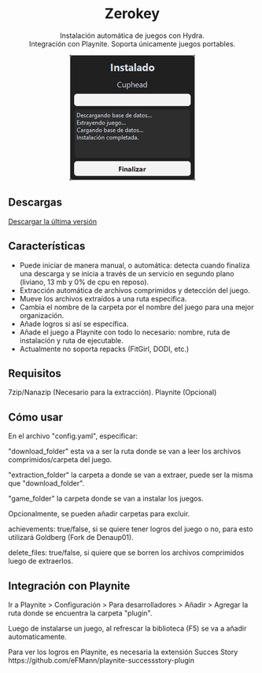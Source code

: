 <h1 align="center">Zerokey</h1>
<p align="center">Instalación automática de juegos con Hydra. <br> Integración con Playnite. Soporta únicamente juegos portables.</p>

<p align="center">
  <img src="https://github.com/ysalexg/zerokey/blob/main/screenshots/2.png?raw=true" alt="Imagen" />
</p>

## Descargas
[Descargar la última versión](https://github.com/ysalexg/zerokey/releases/latest)

## Características
- Puede iniciar de manera manual, o automática: detecta cuando finaliza una descarga y se inicia a través de un servicio en segundo plano (liviano, 13 mb y 0% de cpu en reposo).
- Extracción automática de archivos comprimidos y detección del juego.
- Mueve los archivos extraídos a una ruta especifica.
- Cambia el nombre de la carpeta por el nombre del juego para una mejor organización.
- Añade logros si así se específica.
- Añade el juego a Playnite con todo lo necesario: nombre, ruta de instalación y ruta de ejecutable.
- Actualmente no soporta repacks (FitGirl, DODI, etc.)

## Requisitos
7zip/Nanazip (Necesario para la extracción). Playnite (Opcional)

## Cómo usar
<p> En el archivo "config.yaml", especificar: </p>
<p>"download_folder" esta va a ser la ruta donde se van a leer los archivos comprimidos/carpeta del juego.</p>
<p>"extraction_folder" la carpeta a donde se van a extraer, puede ser la misma que "download_folder".</p>
<p>"game_folder" la carpeta donde se van a instalar los juegos.</p>
<p>Opcionalmente, se pueden añadir carpetas para excluir.</p>
<p>achievements: true/false, si se quiere tener logros del juego o no, para esto utilizará Goldberg (Fork de Denaup01).</p>
<p>delete_files: true/false, si quiere que se borren los archivos comprimidos luego de extraerlos.</p>

## Integración con Playnite
<p>Ir a Playnite > Configuración > Para desarrolladores > Añadir > Agregar la ruta donde se encuentra la carpeta "plugin".</p>
Luego de instalarse un juego, al refrescar la biblioteca (F5) se va a añadir automaticamente.
<p>Para ver los logros en Playnite, es necesaria la extensión Succes Story https://github.com/eFMann/playnite-successstory-plugin</p>

